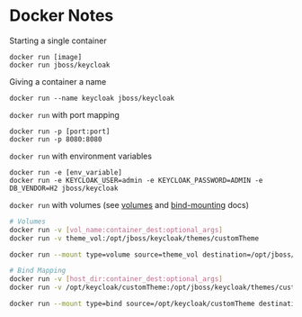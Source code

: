 # Docker Notes
Starting a single container
```
docker run [image]
docker run jboss/keycloak
```

Giving a container a name
```
docker run --name keycloak jboss/keycloak
```

`docker run` with port mapping
```
docker run -p [port:port]
docker run -p 8080:8080
```

`docker run` with environment variables
```
docker run -e [env_variable]
docker run -e KEYCLOAK_USER=admin -e KEYCLOAK_PASSWORD=ADMIN -e DB_VENDOR=H2 jboss/keycloak
```

`docker run` with volumes (see [volumes](https://docs.docker.com/storage/volumes/) and [bind-mounting](https://docs.docker.com/storage/bind-mounts/) docs)
```bash
# Volumes
docker run -v [vol_name:container_dest:optional_args]
docker run -v theme_vol:/opt/jboss/keycloak/themes/customTheme

docker run --mount type=volume source=theme_vol destination=/opt/jboss/keycloak/themes/customTheme

# Bind Mapping
docker run -v [host_dir:container_dest:optional_args]
docker run -v /opt/keycloak/customTheme:/opt/jboss/keycloak/themes/customTheme

docker run --mount type=bind source=/opt/keycloak/customTheme destination=/opt/jboss/keycloak/themes/customTheme
```

